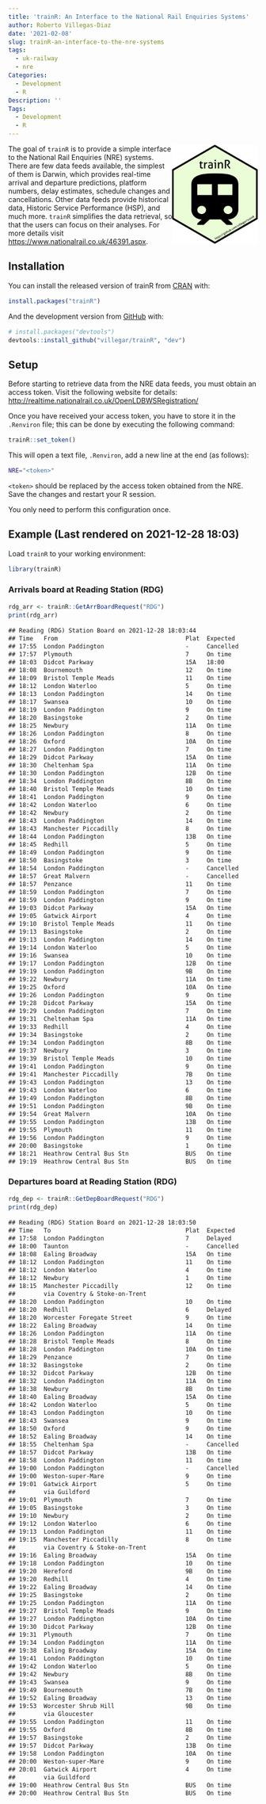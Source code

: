 ```yaml
---
title: 'trainR: An Interface to the National Rail Enquiries Systems'
author: Roberto Villegas-Diaz
date: '2021-02-08'
slug: trainR-an-interface-to-the-nre-systems
tags:
  - uk-railway
  - nre
Categories:
  - Development
  - R
Description: ''
Tags:
  - Development
  - R
---
```


<img src="https://raw.githubusercontent.com/villegar/trainR/main/inst/images/logo.png" alt="logo" align="right" height=200px/>

The goal of `trainR` is to provide a simple interface to the 
National Rail Enquiries (NRE) systems. There are few data feeds 
available, the simplest of them is Darwin, which provides real-time 
arrival and departure predictions, platform numbers, delay estimates, 
schedule changes and cancellations. Other data feeds provide historical 
data, Historic Service Performance (HSP), and much more. `trainR` 
simplifies the data retrieval, so that the users can focus on their 
analyses. For more details visit 
https://www.nationalrail.co.uk/46391.aspx.

## Installation

You can install the released version of trainR from [CRAN](https://CRAN.R-project.org) with:

``` r
install.packages("trainR")
```

And the development version from [GitHub](https://github.com/) with:

``` r
# install.packages("devtools")
devtools::install_github("villegar/trainR", "dev")
```

## Setup
Before starting to retrieve data from the NRE data feeds, you must obtain an access token. 
Visit the following website for details: http://realtime.nationalrail.co.uk/OpenLDBWSRegistration/

Once you have received your access token, you have to store it in the `.Renviron` file; this can be 
done by executing the following command:


```r
trainR::set_token()
```

This will open a text file, `.Renviron`, add a new line at the end (as follows):

```bash
NRE="<token>"
```

`<token>` should be replaced by the access token obtained from the NRE. Save the changes and restart 
your R session.

You only need to perform this configuration once.

## Example (Last rendered on 2021-12-28 18:03)

Load `trainR` to your working environment:

```r
library(trainR)
```

### Arrivals board at Reading Station (RDG)


```r
rdg_arr <- trainR::GetArrBoardRequest("RDG")
print(rdg_arr)
```

```
## Reading (RDG) Station Board on 2021-12-28 18:03:44
## Time   From                                    Plat  Expected
## 17:55  London Paddington                       -     Cancelled
## 17:57  Plymouth                                7     On time
## 18:03  Didcot Parkway                          15A   18:00
## 18:08  Bournemouth                             12    On time
## 18:09  Bristol Temple Meads                    11    On time
## 18:12  London Waterloo                         5     On time
## 18:13  London Paddington                       14    On time
## 18:17  Swansea                                 10    On time
## 18:19  London Paddington                       9     On time
## 18:20  Basingstoke                             2     On time
## 18:25  Newbury                                 11A   On time
## 18:26  London Paddington                       8     On time
## 18:26  Oxford                                  10A   On time
## 18:27  London Paddington                       7     On time
## 18:29  Didcot Parkway                          15A   On time
## 18:30  Cheltenham Spa                          11A   On time
## 18:30  London Paddington                       12B   On time
## 18:34  London Paddington                       8B    On time
## 18:40  Bristol Temple Meads                    10    On time
## 18:41  London Paddington                       9     On time
## 18:42  London Waterloo                         6     On time
## 18:42  Newbury                                 2     On time
## 18:43  London Paddington                       14    On time
## 18:43  Manchester Piccadilly                   8     On time
## 18:44  London Paddington                       13B   On time
## 18:45  Redhill                                 5     On time
## 18:49  London Paddington                       9     On time
## 18:50  Basingstoke                             3     On time
## 18:54  London Paddington                       -     Cancelled
## 18:57  Great Malvern                           -     Cancelled
## 18:57  Penzance                                11    On time
## 18:59  London Paddington                       7     On time
## 18:59  London Paddington                       9     On time
## 19:03  Didcot Parkway                          15A   On time
## 19:05  Gatwick Airport                         4     On time
## 19:10  Bristol Temple Meads                    11    On time
## 19:13  Basingstoke                             2     On time
## 19:13  London Paddington                       14    On time
## 19:14  London Waterloo                         5     On time
## 19:16  Swansea                                 10    On time
## 19:17  London Paddington                       12B   On time
## 19:19  London Paddington                       9B    On time
## 19:22  Newbury                                 11A   On time
## 19:25  Oxford                                  10A   On time
## 19:26  London Paddington                       9     On time
## 19:28  Didcot Parkway                          15A   On time
## 19:29  London Paddington                       7     On time
## 19:31  Cheltenham Spa                          11A   On time
## 19:33  Redhill                                 4     On time
## 19:34  Basingstoke                             2     On time
## 19:34  London Paddington                       8B    On time
## 19:37  Newbury                                 3     On time
## 19:39  Bristol Temple Meads                    10    On time
## 19:41  London Paddington                       9     On time
## 19:41  Manchester Piccadilly                   7B    On time
## 19:43  London Paddington                       13    On time
## 19:43  London Waterloo                         6     On time
## 19:49  London Paddington                       8B    On time
## 19:51  London Paddington                       9B    On time
## 19:54  Great Malvern                           10A   On time
## 19:55  London Paddington                       13B   On time
## 19:55  Plymouth                                11    On time
## 19:56  London Paddington                       9     On time
## 20:00  Basingstoke                             1     On time
## 18:21  Heathrow Central Bus Stn                BUS   On time
## 19:19  Heathrow Central Bus Stn                BUS   On time
```

### Departures board at Reading Station (RDG)


```r
rdg_dep <- trainR::GetDepBoardRequest("RDG")
print(rdg_dep)
```

```
## Reading (RDG) Station Board on 2021-12-28 18:03:50
## Time   To                                      Plat  Expected
## 17:58  London Paddington                       7     Delayed
## 18:00  Taunton                                 -     Cancelled
## 18:08  Ealing Broadway                         15A   On time
## 18:12  London Paddington                       11    On time
## 18:12  London Waterloo                         4     On time
## 18:12  Newbury                                 1     On time
## 18:15  Manchester Piccadilly                   12    On time
##        via Coventry & Stoke-on-Trent           
## 18:20  London Paddington                       10    On time
## 18:20  Redhill                                 6     Delayed
## 18:20  Worcester Foregate Street               9     On time
## 18:22  Ealing Broadway                         14    On time
## 18:26  London Paddington                       11A   On time
## 18:28  Bristol Temple Meads                    8     On time
## 18:28  London Paddington                       10A   On time
## 18:29  Penzance                                7     On time
## 18:32  Basingstoke                             2     On time
## 18:32  Didcot Parkway                          12B   On time
## 18:32  London Paddington                       11A   On time
## 18:38  Newbury                                 8B    On time
## 18:40  Ealing Broadway                         15A   On time
## 18:42  London Waterloo                         5     On time
## 18:43  London Paddington                       10    On time
## 18:43  Swansea                                 9     On time
## 18:50  Oxford                                  9     On time
## 18:52  Ealing Broadway                         14    On time
## 18:55  Cheltenham Spa                          -     Cancelled
## 18:57  Didcot Parkway                          13B   On time
## 18:58  London Paddington                       11    On time
## 19:00  London Paddington                       -     Cancelled
## 19:00  Weston-super-Mare                       9     On time
## 19:01  Gatwick Airport                         5     On time
##        via Guildford                           
## 19:01  Plymouth                                7     On time
## 19:05  Basingstoke                             3     On time
## 19:10  Newbury                                 2     On time
## 19:12  London Waterloo                         6     On time
## 19:13  London Paddington                       11    On time
## 19:15  Manchester Piccadilly                   8     On time
##        via Coventry & Stoke-on-Trent           
## 19:16  Ealing Broadway                         15A   On time
## 19:18  London Paddington                       10    On time
## 19:20  Hereford                                9B    On time
## 19:20  Redhill                                 4     On time
## 19:22  Ealing Broadway                         14    On time
## 19:25  Basingstoke                             2     On time
## 19:25  London Paddington                       11A   On time
## 19:27  Bristol Temple Meads                    9     On time
## 19:27  London Paddington                       10A   On time
## 19:30  Didcot Parkway                          12B   On time
## 19:31  Plymouth                                7     On time
## 19:34  London Paddington                       11A   On time
## 19:38  Ealing Broadway                         15A   On time
## 19:41  London Paddington                       10    On time
## 19:42  London Waterloo                         5     On time
## 19:42  Newbury                                 8B    On time
## 19:43  Swansea                                 9     On time
## 19:49  Bournemouth                             7B    On time
## 19:52  Ealing Broadway                         13    On time
## 19:53  Worcester Shrub Hill                    9B    On time
##        via Gloucester                          
## 19:55  London Paddington                       11    On time
## 19:55  Oxford                                  8B    On time
## 19:57  Basingstoke                             2     On time
## 19:57  Didcot Parkway                          13B   On time
## 19:58  London Paddington                       10A   On time
## 20:00  Weston-super-Mare                       9     On time
## 20:01  Gatwick Airport                         4     On time
##        via Guildford                           
## 19:00  Heathrow Central Bus Stn                BUS   On time
## 20:00  Heathrow Central Bus Stn                BUS   On time
```
